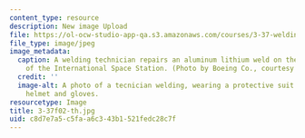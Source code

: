 ```yaml
---
content_type: resource
description: New image Upload
file: https://ol-ocw-studio-app-qa.s3.amazonaws.com/courses/3-37-welding-and-joining-processes-fall-2002/c8d7e7a5c5faa6c343b1521fedc28c7f_3-37f02-th.jpg
file_type: image/jpeg
image_metadata:
  caption: A welding technician repairs an aluminum lithium weld on the Unity node
    of the International Space Station. (Photo by Boeing Co., courtesy of [NASA](http://www.nasa.gov/).)
  credit: ''
  image-alt: A photo of a tecnician welding, wearing a protective suit including a
    helmet and gloves.
resourcetype: Image
title: 3-37f02-th.jpg
uid: c8d7e7a5-c5fa-a6c3-43b1-521fedc28c7f
---
```


